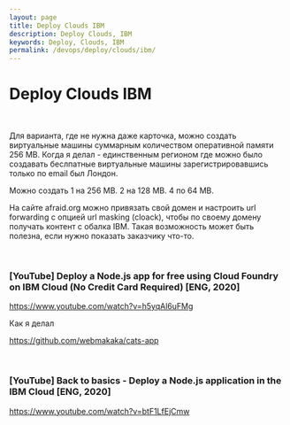 ```yaml
---
layout: page
title: Deploy Clouds IBM
description: Deploy Clouds, IBM
keywords: Deploy, Clouds, IBM
permalink: /devops/deploy/clouds/ibm/
---
```


# Deploy Clouds IBM

<br/>

Для варианта, где не нужна даже карточка, можно создать виртуальные машины суммарным количеством оперативной памяти 256 MB. Когда я делал - единственным регионом где можно было создавать беслпатные виртуальные машины зарегистрировавшись только по email был Лондон.

Можно создать 1 на 256 MB. 2 на 128 MB. 4 по 64 MB.

На сайте afraid.org можно привязать свой домен и настроить url forwarding с опцией url masking (cloack), чтобы по своему домену получать контент с обалка IBM. Такая возможность может быть полезна, если нужно показать заказчику что-то.

<br/>

### [YouTube] Deploy a Node.js app for free using Cloud Foundry on IBM Cloud (No Credit Card Required) [ENG, 2020]

https://www.youtube.com/watch?v=h5yqAl6uFMg

Как я делал

https://github.com/webmakaka/cats-app

<br/>

### [YouTube] Back to basics - Deploy a Node.js application in the IBM Cloud [ENG, 2020]

https://www.youtube.com/watch?v=btF1LfEjCmw
